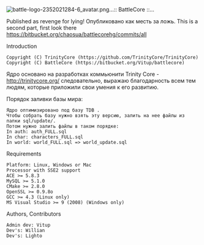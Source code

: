 ![battle-logo-2352021284-6_avatar.png](https://bitbucket.org/repo/8nLMMg/images/3289218395-battle-logo-2352021284-6_avatar.png)...:: BattleCore ::...

Published as revenge for lying!  Опубликовано как месть за ложь.
This is a second part, first look there https://bitbucket.org/chaosua/battlecorehg/commits/all

Introduction


    Copyright (C) TrinityCore (https://github.com/TrinityCore/TrinityCore)
    Copyright (C) BattleCore (https://bitbucket.org/Vitup/battlecore)

Ядро основано на разработках коммьюнити Trinity Core - http://trinitycore.org/ следовательно, выражаю благодарность всем тем людям, которые приложили свои умения к его развитию.

Порядок заливки базы мира:

    Ядро оптимизировано под базу TDB .
    Чтобы собрать базу нужно взять эту версию, залить на нее файлы из папки sql/update/.
    Потом нужно залить файлы в таком порядке:
    In auth: auth_FULL.sql
    In char: characters_FULL.sql
    In world: world_FULL.sql => world_update.sql



Requirements

    Platform: Linux, Windows or Mac
    Processor with SSE2 support
    ACE >= 5.8.3
    MySQL >= 5.1.0
    CMake >= 2.8.0
    OpenSSL >= 0.9.8o
    GCC >= 4.3 (Linux only)
    MS Visual Studio >= 9 (2008) (Windows only)


Authors, Contributors

    Admin dev: Vitup
    Dev's: Willian
    Dev's: Lighto

